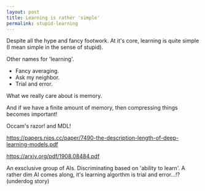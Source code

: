 ```yaml
---
layout: post
title: Learning is rather 'simple'
permalink: stupid-learning
---
```



Despite all the hype and fancy footwork. At it's core, learning is quite simple (I mean simple in the sense of stupid).



Other names for 'learning'.

<ul><li>Fancy averaging.</li><li>Ask my neighbor.</li><li>Trial and error.</li></ul>


What we really care about is memory.



And if we have a finite amount of memory, then compressing things becomes important!


Occam's razor! and MDL!


https://papers.nips.cc/paper/7490-the-description-length-of-deep-learning-models.pdf


https://arxiv.org/pdf/1908.08484.pdf

An exsclusive group of AIs. Discriminating based on 'ability to learn'. A rather dim AI comes along, it's learning algorthm is trial and error...!? (underdog story)
